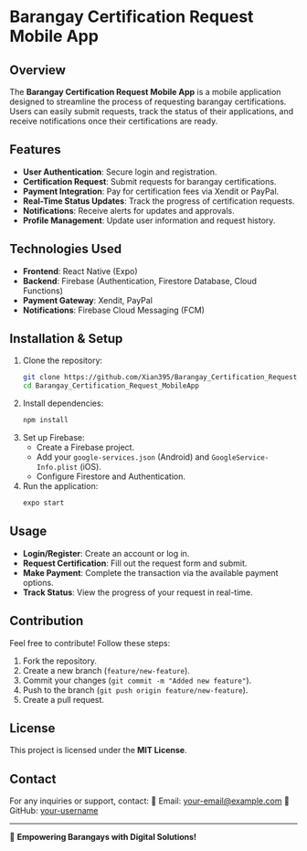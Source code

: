 # Barangay Certification Request Mobile App

## Overview
The **Barangay Certification Request Mobile App** is a mobile application designed to streamline the process of requesting barangay certifications. Users can easily submit requests, track the status of their applications, and receive notifications once their certifications are ready.

## Features
- **User Authentication**: Secure login and registration.
- **Certification Request**: Submit requests for barangay certifications.
- **Payment Integration**: Pay for certification fees via Xendit or PayPal.
- **Real-Time Status Updates**: Track the progress of certification requests.
- **Notifications**: Receive alerts for updates and approvals.
- **Profile Management**: Update user information and request history.

## Technologies Used
- **Frontend**: React Native (Expo)
- **Backend**: Firebase (Authentication, Firestore Database, Cloud Functions)
- **Payment Gateway**: Xendit, PayPal
- **Notifications**: Firebase Cloud Messaging (FCM)

## Installation & Setup
1. Clone the repository:
   ```sh
   git clone https://github.com/Xian395/Barangay_Certification_Request_MobileApp.git
   cd Barangay_Certification_Request_MobileApp
   ```
2. Install dependencies:
   ```sh
   npm install
   ```
3. Set up Firebase:
   - Create a Firebase project.
   - Add your `google-services.json` (Android) and `GoogleService-Info.plist` (iOS).
   - Configure Firestore and Authentication.
4. Run the application:
   ```sh
   expo start
   ```

## Usage
- **Login/Register**: Create an account or log in.
- **Request Certification**: Fill out the request form and submit.
- **Make Payment**: Complete the transaction via the available payment options.
- **Track Status**: View the progress of your request in real-time.

## Contribution
Feel free to contribute! Follow these steps:
1. Fork the repository.
2. Create a new branch (`feature/new-feature`).
3. Commit your changes (`git commit -m "Added new feature"`).
4. Push to the branch (`git push origin feature/new-feature`).
5. Create a pull request.

## License
This project is licensed under the **MIT License**.

## Contact
For any inquiries or support, contact:
📧 Email: your-email@example.com
📌 GitHub: [your-username](https://github.com/your-username)

---
🚀 **Empowering Barangays with Digital Solutions!**
